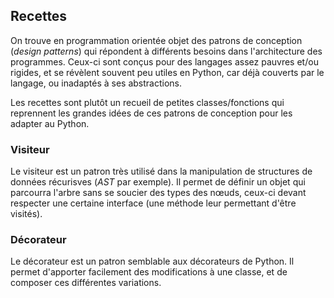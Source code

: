 ## Recettes

On trouve en programmation orientée objet des patrons de conception (*design patterns*) qui répondent à différents besoins dans l'architecture des programmes.
Ceux-ci sont conçus pour des langages assez pauvres et/ou rigides, et se révèlent souvent peu utiles en Python, car déjà couverts par le langage, ou inadaptés à ses abstractions.

Les recettes sont plutôt un recueil de petites classes/fonctions qui reprennent les grandes idées de ces patrons de conception pour les adapter au Python.

### Visiteur

Le visiteur est un patron très utilisé dans la manipulation de structures de données récurisves (*AST* par exemple). Il permet de définir un objet qui parcourra l'arbre sans se soucier des types des nœuds, ceux-ci devant respecter une certaine interface (une méthode leur permettant d'être visités).

### Décorateur

Le décorateur est un patron semblable aux décorateurs de Python. Il permet d'apporter facilement des modifications à une classe, et de composer ces différentes variations.
